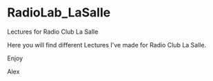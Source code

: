 # RadioLab_LaSalle
Lectures for Radio Club La Salle

Here you will find different Lectures I've made for
Radio Club La Salle.

Enjoy

Alex
